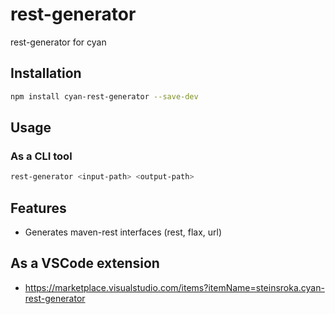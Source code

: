 # rest-generator

rest-generator for cyan

## Installation

```bash
npm install cyan-rest-generator --save-dev
```

## Usage

### As a CLI tool

```bash
rest-generator <input-path> <output-path>
```

## Features

- Generates maven-rest interfaces (rest, flax, url)

## As a VSCode extension

- https://marketplace.visualstudio.com/items?itemName=steinsroka.cyan-rest-generator
